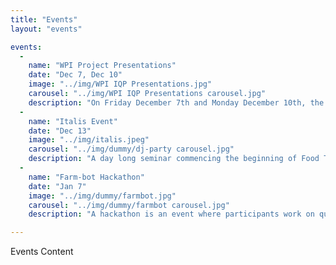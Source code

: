 ```yaml
---
title: "Events"
layout: "events"

events:
  -
    name: "WPI Project Presentations"
    date: "Dec 7, Dec 10"
    image: "../img/WPI IQP Presentations.jpg"
    carousel: "../img/WPI IQP Presentations carousel.jpg"
    description: "On Friday December 7th and Monday December 10th, the WPI Venice IQP teams will present their projects to advisors and invited guests in the apse of the church. It will take place over two days, with presentations starting at 16:00 on each day."
  -
    name: "Italis Event"
    date: "Dec 13"
    image: "../img/italis.jpeg"
    carousel: "../img/dummy/dj-party carousel.jpg"
    description: "A day long seminar commencing the beginning of Food Team grant for SerenDPT. It will cover techniques in soil study and have a social brunch in the afternoon. To celebrate the completion of the Venice IQP, a dance party will be hosted afterwards for students and friends to attend. A DJ will play music and aperitifs will be served in the evening."
  -
    name: "Farm-bot Hackathon"
    date: "Jan 7"
    image: "../img/dummy/farmbot.jpg"
    carousel: "../img/dummy/farmbot carousel.jpg"
    description: "A hackathon is an event where participants work on quick solutions to problems. This event will have hackers working on various farmbot prototypes for the hydroponics system in H3."

---
```

Events Content
